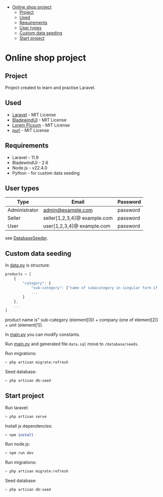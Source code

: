 - [Online shop project](#online-shop-project)
  - [Project](#project)
  - [Used](#used)
  - [Requirements](#requirements)
  - [User types](#user-types)
  - [Custom data seeding](#custom-data-seeding)
  - [Start project](#start-project)

# Online shop project

## Project

Project created to learn and practise Laravel.

## Used

- [Laravel](https://laravel.com/) - MIT License
- [BladewindUI](https://bladewindui.com/) - MIT License
- [Lorem Picsum](https://picsum.photos/) - MIT License
- [purl](https://github.com/allmarkedup/purl) - MIT License

## Requirements

- Laravel - 11.9
- BladewindUI - 2.6
- Node.js - v22.4.0
- Python - for custom data seeding

## User types

| Type          | Email                        | Password |
| ------------- | ---------------------------- | -------- |
| Administrator | admin@example.com            | password |
| Seller        | seller[1,2,3,4]@ example.com | password |
| User          | user[1,2,3,4]@ example.com   | password |

see [DatabaseSeeder](/database/seeders/DatabaseSeeder.php).


## Custom data seeding

In [data.py](/seed_data/data.py) is structure:

```js
products = [
    {
        "category": {
            "sub-category": ["name of subacategory in singular form if necessary", "suffix like: l(liters) or kg(kilograms) or ...",("company", "company", "company", ...)],
            ...
        }
    },
    ...
]
```

product name is" sub-category (element[0]) + company (one of element[2]) + unit (element[1]).

In [main.py](/seed_data/main.py) you can modify constants.

Run [main.py](/seed_data/main.py) and generated file ```data.sql``` move to ```/database/seeds```.

Run migrations:

```bash
> php artisan migrate:refresh
```

Seed database:

```bash
> php artisan db:seed
```

## Start project

Run laravel:

```bash
> php artisan serve
```

Install js dependencies:

```bash
> npm install
```

Run node.js:

```bash
> npm run dev
```

Run migrations:

```bash
> php artisan migrate:refresh
```

Seed database:

```bash
> php artisan db:seed
```
